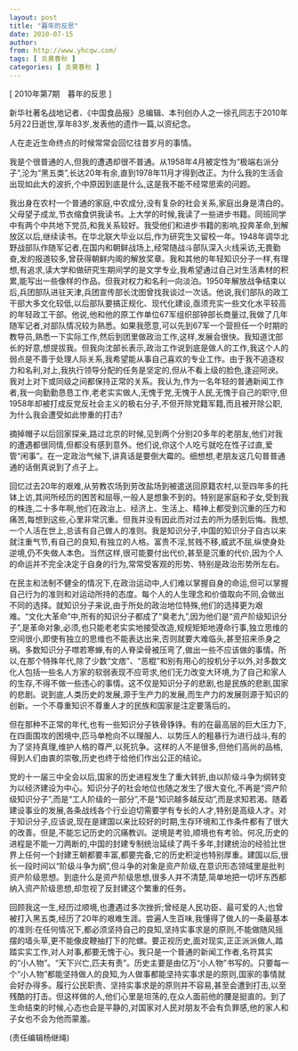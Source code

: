 ```yaml
---
layout: post
title: "暮年的反思"
date: 2010-07-15
author: 
from: http://www.yhcqw.com/
tags: [ 炎黄春秋 ]
categories: [ 炎黄春秋 ]
---
```



[ 2010年第7期　暮年的反思 ]

新华社著名战地记者、《中国食品报》总编辑、本刊创办人之一徐孔同志于2010年5月22日逝世,享年83岁,发表他的遗作一篇,以资纪念。

人在走近生命终点的时候常常会回忆往昔岁月的事情。


我是个很普通的人,但我的遭遇却很不普通。从1958年4月被定性为“极端右派分子”,沦为“黑五类”,长达20年有余,直到1978年11月才得到改正。为什么我的生活会出现如此大的波折,个中原因到底是什么,这是我不能不经常思索的问题。


我出身在农村一个普通的家庭,中农成分,没有复杂的社会关系,家庭出身是清白的。父母望子成龙,节衣缩食供我读书。上大学的时候,我读了一些进步书籍。同班同学中有两个中共地下党员,和我关系较好。我受他们和进步书籍的影响,投奔革命,到解放区以后,继续读书。在华北联大毕业以后,作为研究生又留校一年。1948年调华北野战部队作随军记者,在国内和朝鲜战场上,经常随战斗部队深入火线采访,无畏勤奋,发的报道较多,曾获得朝鲜内阁的解放奖章。我和其他的年轻知识分子一样,有理想,有追求,读大学和做研究生期间学的是文学专业,我希望通过自己对生活素材的积累,能写出一些像样的作品。但我对权力和名利一向淡泊。1950年解放战争结束以后,兵团部队进驻天津,兵团宣传部长沈图曾找我谈过一次话。他说,我们部队的政工干部大多文化较低,以后部队要搞正规化、现代化建设,亟须充实一些文化水平较高的年轻政工干部。他说,他和他的原工作单位67军组织部钟部长商量过,我做了几年随军记者,对部队情况较为熟悉。如果我愿意,可以先到67军一个营担任一个时期的教导员,熟悉一下实际工作,然后到团里做政治工作,这样,发展会很快。我知道沈部长的好意,想提拔我。但我向沈部长表示,政治工作说到底是做人的工作,我这个人的弱点是不善于处理人际关系,我希望能从事自己喜欢的专业工作。由于我不追逐权力和名利,对上,我执行领导分配的任务是坚定的,但从不看上级的脸色,逢迎阿谀。我对上对下或同级之间都保持正常的关系。我认为,作为一名年轻的普通新闻工作者,我一向勤勤恳恳工作,老老实实做人,无愧于党,无愧于人民,无愧于自己的职守,但1958年却被打成反党反社会主义的极右分子,不但开除党籍军籍,而且被开除公职,为什么我会遭受如此惨重的打击?


摘掉帽子以后回家探亲,路过北京的时候,见到两个分别20多年的老朋友,他们对我的遭遇都很同情,但都没有感到意外。他们说,你这个人吃亏就吃在性子过直,爱管“闲事”。在一定政治气候下,讲真话是要倒大霉的。细想想,老朋友这几句普普通通的话倒真说到了点子上。


回忆过去20年的艰难,从劳教农场到劳改盐场到被遣送回原籍农村,以至四年多的托钵上访,其间所经历的困苦和屈辱,一般人是想象不到的。特别是家庭和子女,受到我的株连,二十多年啊,他们在政治上、经济上、生活上、精神上都受到沉重的压力和痛苦,每想到这些,心里非常沉重。但我并没有因此而对过去的所为感到后悔。我想,一个人活在世上,总该有自己做人的准则。我是知识分子,中国的知识分子自古以来就注重气节,有自己的良知,有独立的人格。富贵不淫,贫贱不移,威武不屈,纵使身处逆境,仍不失做人本色。当然这样,很可能要付出代价,甚至是沉重的代价,因为个人的命运并不完全决定于自身的行为,常常受客观的形势、特别是政治形势所左右。


在民主和法制不健全的情况下,在政治运动中,人们难以掌握自身的命运,但可以掌握自己行为的准则和对运动所持的态度。每个人的人生理念和价值取向不同,会做出不同的选择。就知识分子来说,由于所处的政治地位特殊,他们的选择更为艰难。“文化大革命”中,所有的知识分子都成了“臭老九”,因为他们是“资产阶级知识分子”,是革命对象,必须,也只能老老实实地接受改造,规规矩矩地遵命行事,独立思维的空间很小,即使有独立的思维也不能表达出来,否则就要大难临头,甚至招来杀身之祸。多数知识分子噤若寒蝉,有的人脊梁骨被压弯了,做出一些不应该做的事情。所以,在那个特殊年代,除了少数“文痞”、“恶棍”和别有用心的投机分子以外,对多数文化人包括一些名人方家的软弱表现不应苛求,他们无力改变大环境,为了自己和家人的生存,不得不做一些违心的事情。这不仅是知识分子的悲剧,也是民族的悲剧,国家的悲剧。说到底,人类历史的发展,源于生产力的发展,而生产力的发展则源于知识的创新。一个不尊重知识不尊重人才的民族和国家是注定要落后的。


但在那种不正常的年代,也有一些知识分子铁骨铮铮。有的在最高层的巨大压力下,在四面围攻的困境中,匹马单枪向不以理服人、以势压人的粗暴行为进行战斗,有的为了坚持真理,维护人格的尊严,以死抗争。这样的人不是很多,但他们高尚的品格,得到人们由衷的崇敬,历史也终于给他们作出公正的结论。


党的十一届三中全会以后,国家的历史进程发生了重大转折,由以阶级斗争为纲转变为以经济建设为中心。知识分子的社会地位也随之发生了很大变化,不再是“资产阶级知识分子”,而是“工人阶级的一部分”,不是“知识越多越反动”,而是求知若渴。随着建设事业的发展,各条战线各个行业迫切需要学有专长的人才,特别是高级人才。对于知识分子,应该说,现在是建国以来比较好的时期,生存环境和工作条件都有了很大的改善。但是,不能忘记历史的沉痛教训。逆境是考验,顺境也有考验。何况,历史的进程是不能一刀两断的,中国的封建专制统治延续了两千多年,封建统治的经验比世界上任何一个封建王朝都要丰富,都要完备,它的历史积淀也特别厚重。建国以后,很长一段时间以“阶级斗争为纲”,但斗争的对象是资产阶级,在意识形态领域里是批判资产阶级思想。到底什么是资产阶级思想,很多人并不清楚,简单地把一切坏东西都纳入资产阶级思想,却忽视了反封建这个繁重的任务。


回顾我这一生,经历过顺境,也遭遇过多次挫折;曾经是人民功臣、最可爱的人;也曾被打入黑五类,经历了20年的艰难生涯。尝遍人生百味,我懂得了做人的一条最基本的准则:在任何情况下,都必须坚持自己的良知,坚持实事求是的原则,不能做随风摇摆的墙头草,更不能像皮鞭抽打下的陀螺。要正视历史,面对现实,正正派派做人,踏踏实实工作,对人对事,都要无愧于心。我只是一个普通的新闻工作者,名符其实的“小人物”。“天下兴亡,匹夫有责”。历史主要是由亿万“小人物”书写的。只要每一个“小人物”都能坚持做人的良知,为人做事都能坚持实事求是的原则,国家的事情就会好办得多。履行公民职责、坚持实事求是的原则并不容易,甚至会遭到打击,以至残酷的打击。但这样做的人,他们心里是坦荡的,在众人面前他的腰是挺直的。到了生命结束的时候,心态也会是平静的,对国家对人民对朋友不会有负罪感,他的家人和子女也不会为他而蒙羞。

(责任编辑杨继绳)


